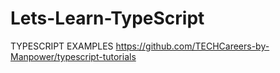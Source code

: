# Lets-Learn-TypeScript
 TYPESCRIPT EXAMPLES https://github.com/TECHCareers-by-Manpower/typescript-tutorials
